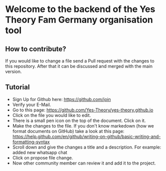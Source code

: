 # Welcome to the backend of the Yes Theory Fam Germany organisation tool
## How to contribute?
If you would like to change a file send a Pull request with the changes to this repository. After that it can be discussed and merged with the main version.
## Tutorial
* Sign Up for Github here: https://github.com/join
* Verify your E-Mail.
* Go to this page: https://github.com/Yes-Theory/yes-theory.github.io
* Click on the file you would like to edit.
* There is a small pen icon on the top of the document. Click on it.
* Make the changes to the file. If you don't know markedown (how we format documents on GitHub) take a look at this page: https://help.github.com/en/github/writing-on-github/basic-writing-and-formatting-syntax
* Scroll down and give the changes a title and a description. For example: added new whatsapp chat
* Click on propose file change.
* Now other community member can review it and add it to the project.
